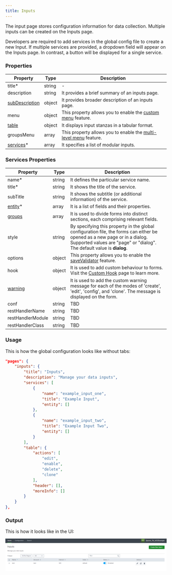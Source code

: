 ```yaml
---
title: Inputs
---
```


The input page stores configuration information for data collection. Multiple inputs can be created on the Inputs page.

Developers are required to add services in the global config file to create a new Input. If multiple services are
provided, a dropdown field will appear on the Inputs page. In contrast, a button will be displayed for a single service.

### Properties

| Property                                                                  | Type   | Description                                                                                            |
|---------------------------------------------------------------------------|--------|--------------------------------------------------------------------------------------------------------|
| title<span class="required-asterisk">\*</span>                            | string | -                                                                                                      |
| description                                                               | string | It provides a brief summary of an inputs page.                                                         |
| [subDescription](../advanced/sub_description.md)                          | object | It provides broader description of an inputs page.                                                     |
| menu                                                                      | object | This property allows you to enable the [custom menu](../custom_ui_extensions/custom_menu.md) feature. |
| [table](../table.md)                                                      | object | It displays input stanzas in a tabular format.                                                         |
| groupsMenu                                                                | array  | This property allows you to enable the [multi-level menu](./multilevel_menu.md) feature.               |
| [services](#services-properties)<span class="required-asterisk">\*</span> | array  | It specifies a list of modular inputs.                                                                 |

### Services Properties

| Property                                                              | Type   | Description                                                                                                                                                                                                   |
|-----------------------------------------------------------------------|--------|---------------------------------------------------------------------------------------------------------------------------------------------------------------------------------------------------------------|
| name<span class="required-asterisk">\*</span>                         | string | It defines the particular service name.                                                                                                                                                                       |
| title<span class="required-asterisk">\*</span>                        | string | It shows the title of the service.                                                                                                                                                                            |
| subTitle                                                              | string | It shows the subtitle (or additional information) of the service.                                                                                                                                             |
| [entity](../entity/index.md)<span class="required-asterisk">\*</span> | array  | It is a list of fields and their properties.                                                                                                                                                                  |
| [groups](../advanced/groups_feature.md)                               | array  | It is used to divide forms into distinct sections, each comprising relevant fields.                                                                                                                           |
| style                                                                 | string | By specifying this property in the global configuration file, the forms can either be opened as a new page or in a dialog. <br>Supported values are "page" or "dialog". <br> The default value is **dialog**. |
| options                                                               | object | This property allows you to enable the [saveValidator](../advanced/save_validator.md) feature.                                                                                                                |
| hook                                                                  | object | It is used to add custom behaviour to forms. Visit the [Custom Hook](../custom_ui_extensions/custom_hook.md) page to learn more.                                                                              |
| [warning](../advanced/custom_warning.md)                              | object | It is used to add the custom warning message for each of the modes of 'create', 'edit', 'config', and 'clone'. The message is displayed on the form.                                                          |
| conf                                                                  | string | TBD                                                                                                                                                                                                           |
| restHandlerName                                                       | string | TBD                                                                                                                                                                                                           |
| restHandlerModule                                                     | string | TBD                                                                                                                                                                                                           |
| restHandlerClass                                                      | string | TBD                                                                                                                                                                                                           |

### Usage

This is how the global configuration looks like without tabs:

```json
"pages": {
    "inputs": {
        "title": "Inputs",
        "description": "Manage your data inputs",
        "services": [
            {
                "name": "example_input_one",
                "title": "Example Input",
                "entity": []
            },
            {
                "name": "example_input_two",
                "title": "Example Input Two",
                "entity": []
            }
        ],
        "table": {
            "actions": [
                "edit",
                "enable",
                "delete",
                "clone"
            ],
            "header": [],
            "moreInfo": []
        }
    }
},
```

### Output

This is how it looks like in the UI:

![image](../images/inputs/Introduction_Output.png)
